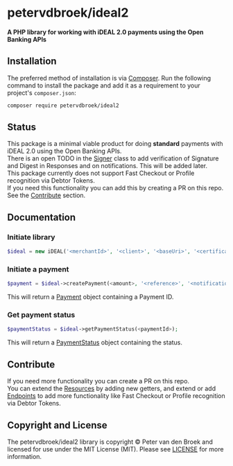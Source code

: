<h1>petervdbroek/ideal2</h1>

<p>
    <strong>A PHP library for working with iDEAL 2.0 payments using the Open Banking APIs</strong>
</p>

## Installation

The preferred method of installation is via [Composer][]. Run the following
command to install the package and add it as a requirement to your project's
`composer.json`:

```bash
composer require petervdbroek/ideal2
```

## Status
This package is a minimal viable product for doing **standard** payments with iDEAL 2.0 using the Open Banking APIs.\
There is an open TODO in the [Signer][] class to add verification of Signature and Digest in Responses and on notifications. This will be added later.\
This package currently does not support Fast Checkout or Profile recognition via Debtor Tokens.\
If you need this functionality you can add this by creating a PR on this repo. See the [Contribute](#a-namecontributeacontribute) section.

## Documentation

### Initiate library
```php
$ideal = new iDEAL('<merchantId>', '<client>', '<baseUri>', '<certificatePath>', '<privateKeyPath>', '<publicCertificateFilePath>');
```

### Initiate a payment
```php
$payment = $ideal->createPayment(<amount>, '<reference>', '<notificationUrl>', '<returnUrl>');
```
This will return a [Payment][] object containing a Payment ID.

### Get payment status
```php
$paymentStatus = $ideal->getPaymentStatus(<paymentId>);
```
This will return a [PaymentStatus][] object containing the status.

## <a name="contribute"></a>Contribute
If you need more functionality you can create a PR on this repo.\
You can extend the [Resources][] by adding new getters, and extend or add [Endpoints][] to add more functionality like Fast Checkout or Profile recognition via Debtor Tokens.

## Copyright and License

The petervdbroek/ideal2 library is copyright © Peter van den Broek and
licensed for use under the MIT License (MIT). Please see [LICENSE][] for more
information.

[composer]: http://getcomposer.org/
[license]: https://github.com/petervdbroek/ideal2/blob/main/LICENSE
[signer]: https://github.com/petervdbroek/ideal2/blob/main/src/Utils/Signer.php#L114
[payment]: https://github.com/petervdbroek/ideal2/blob/main/src/Resources/Payment.php
[paymentstatus]: https://github.com/petervdbroek/ideal2/blob/main/src/Resources/PaymentStatus.php
[resources]: https://github.com/petervdbroek/ideal2/blob/main/src/Resources
[endpoints]: https://github.com/petervdbroek/ideal2/blob/main/src/Endpoints
